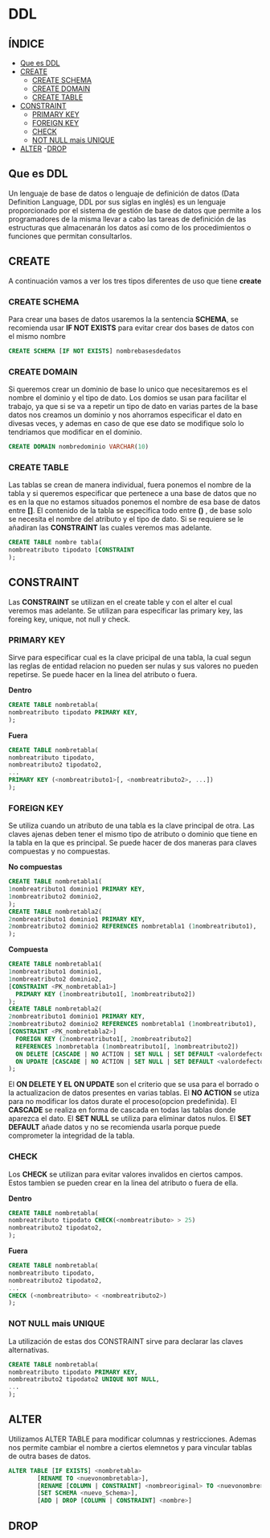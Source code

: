 # DDL

## ÍNDICE 
- [Que es DDL](#Que-es-DDL)
- [CREATE](#CREATE)
  -  [CREATE SCHEMA](#CREATE-SCHEMA)
  -  [CREATE DOMAIN](#CREATE-DOMAIN)
   -  [CREATE TABLE](#CREATE-TABLE)
 - [CONSTRAINT](#CONSTRAINT)
   -  [PRIMARY KEY](#PRIMARY-KEY)
   -  [FOREIGN KEY](#FOREIGN-KEY)
   -  [CHECK](#CHECK)
   -  [NOT NULL mais UNIQUE](#NOT-NULL-mais-UNIQUE)
- [ALTER](#ALTER)
-[DROP](#DROP)

## Que es DDL

Un lenguaje de base de datos o lenguaje de definición de datos (Data Definition Language, DDL por sus siglas en inglés) es un 
lenguaje proporcionado por el sistema de gestión de base de datos que permite a los programadores de la misma llevar a cabo las 
tareas de definición de las estructuras que almacenarán los datos así como de los procedimientos o funciones que permitan consultarlos.

## CREATE

A continuación vamos a ver los tres tipos diferentes de uso que tiene **create**

### CREATE SCHEMA

Para crear una bases de datos usaremos la la sentencia **SCHEMA**, se recomienda usar **IF NOT EXISTS** para evitar crear dos bases de datos con el mismo nombre

```sql
CREATE SCHEMA [IF NOT EXISTS] nombrebasesdedatos
```
### CREATE DOMAIN

Si queremos crear un dominio de base lo unico que necesitaremos es el nombre el dominio y el tipo de dato. Los domios se usan para facilitar el trabajo, ya que si se va a repetir un tipo de dato en varias partes de la base datos nos creamos un dominio y nos ahorramos especificar el dato en divesas veces,  y ademas en caso de que ese dato se modifique solo lo tendriamos que modificar en el dominio.

```sql
CREATE DOMAIN nombredominio VARCHAR(10)
```

### CREATE TABLE

Las tablas se crean de manera individual, fuera ponemos el nombre de la tabla y si queremos especificar que pertenece a una base de datos que no es en la que no estamos situados ponemos el nombre de esa base de datos entre **[]**. El contenido de la tabla se especifica todo entre **()** , de base solo se necesita el nombre del atributo y el tipo de dato. Si se requiere se le añadiran las **CONSTRAINT** las cuales veremos mas adelante.

```sql
CREATE TABLE nombre tabla(
nombreatributo tipodato [CONSTRAINT
);
```

## CONSTRAINT

Las **CONSTRAINT** se utilizan en el create table y con el alter el cual veremos mas adelante. Se utilizan para especificar las primary key, las foreing key, unique, not null y check.

### PRIMARY KEY

Sirve para especificar cual es la clave pricipal de una tabla, la  cual segun las reglas de entidad relacion no pueden ser nulas y sus valores no pueden repetirse. Se puede hacer en la linea del atributo o fuera.

**Dentro**
```sql
CREATE TABLE nombretabla(
nombreatributo tipodato PRIMARY KEY,
);
```

**Fuera**
```sql
CREATE TABLE nombretabla(
nombreatributo tipodato,
nombreatributo2 tipodato2,
...
PRIMARY KEY (<nombreatributo1>[, <nombreatributo2>, ...])
);
```

### FOREIGN KEY

Se utiliza cuando un atributo de una tabla es la clave principal de otra. Las claves ajenas deben tener el mismo tipo de atributo o dominio que tiene en la tabla en la que es principal. Se puede hacer de dos maneras para claves compuestas y no compuestas.

**No compuestas**
```sql
CREATE TABLE nombretabla1(
1nombreatributo1 dominio1 PRIMARY KEY,
1nombreatributo2 dominio2,
);
CREATE TABLE nombretabla2(
2nombreatributo1 dominio1 PRIMARY KEY,
2nombreatributo2 dominio2 REFERENCES nombretabla1 (1nombreatributo1),
);
```
**Compuesta**
```sql
CREATE TABLE nombretabla1(
1nombreatributo1 dominio1,
1nombreatributo2 dominio2,
[CONSTRAINT <PK_nombretabla1>]
  PRIMARY KEY (1nombreatributo1[, 1nombreatributo2])
);
CREATE TABLE nombretabla2(
2nombreatributo1 dominio1 PRIMARY KEY,
2nombreatributo2 dominio2 REFERENCES nombretabla1 (1nombreatributo1),
[CONSTRAINT <PK_nombretabla2>]
  FOREIGN KEY (2nombreatributo1[, 2nombreatributo2]
  REFERENCES 1nombretabla (1nombreatributo1[, 1nombreatributo2])
  ON DELETE [CASCADE | NO ACTION | SET NULL | SET DEFAULT <valordefecto>]
  ON UPDATE [CASCADE | NO ACTION | SET NULL | SET DEFAULT <valordefecto>]
);
```
El **ON DELETE Y EL ON UPDATE** son el criterio que se usa para el borrado o la actualizacion de datos presentes en varias tablas.
El **NO ACTION** se utiza para no modificar los datos durate el proceso(opcion predefinida).
El **CASCADE** se realiza en forma de cascada en todas las tablas donde aparezca el dato.
El **SET NULL** se utiliza para eliminar datos nulos.
El **SET DEFAULT** añade datos y no se recomienda usarla porque puede comprometer  la integridad de la tabla.

### CHECK

Los **CHECK** se utilizan para evitar valores invalidos en ciertos campos. Estos tambien se pueden crear en la linea del atributo o fuera de ella.

**Dentro**
```sql
CREATE TABLE nombretabla(
nombreatributo tipodato CHECK(<nombreatributo> > 25)
nombreatributo2 tipodato2,
);
```
**Fuera**
```sql
CREATE TABLE nombretabla(
nombreatributo tipodato,
nombreatributo2 tipodato2,
...
CHECK (<nombreatributo> < <nombreatributo2>)
);
```

### NOT NULL mais UNIQUE

La utilización de estas dos CONSTRAINT sirve para declarar las claves alternativas.

```sql
CREATE TABLE nombretabla(
nombreatributo tipodato PRIMARY KEY,
nombreatributo2 tipodato2 UNIQUE NOT NULL,
...
);
```

## ALTER

Utilizamos ALTER TABLE para modificar columnas y restricciones. Ademas nos permite cambiar el nombre a ciertos elemnetos y para vincular tablas de outra bases de datos.

```sql
ALTER TABLE [IF EXISTS] <nombretabla>
	    [RENAME TO <nuevonombretabla>],
	    [RENAME [COLUMN | CONSTRAINT] <nombreoriginal> TO <nuevonombre>],
	    [SET SCHEMA <nuevo_Schema>],
	    [ADD | DROP [COLUMN | CONSTRAINT] <nombre>]
```

## DROP

